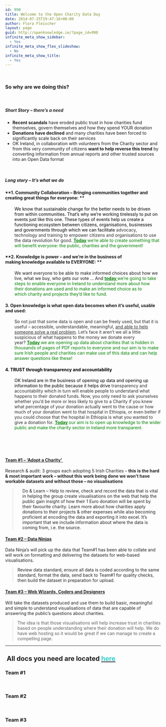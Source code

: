 ```yaml
---
id: 990
title: Welcome to the Open Charity Data Day
date: 2014-07-25T19:47:16+00:00
author: Flora Fleischer
layout: page
guid: http://openknowledge.ie/?page_id=990
infinite_meta_show_sidebar:
  - Yes
infinite_meta_show_flex_slideshow:
  - No
infinite_meta_show_title:
  - Yes
---
```

&nbsp;

### **So why are we doing this?**

&nbsp;

<h5 style="color: #222222;">
</h5>

<h5 style="color: #222222;">
  <strong>Short Story &#8211; there&#8217;s a need</strong>
</h5>

  * **Recent scandals** have eroded public trust in how charities fund themselves, govern themselves and how they spend YOUR donation
  * **Donations have declined** and many charities have been forced to significantly scale back on their services
  * OK Ireland, in collaboration with volunteers from the Charity sector and from this very community of citizens **want to help reverse this trend** by converting information from annual reports and other trusted sources into an Open Data format

&nbsp;

##### **Long story &#8211; It&#8217;s what we do**

#### **1. Community Collaboration &#8211; Bringing communities together and creating great things for everyone: **

<p style="padding-left: 30px;">
  <span style="color: #000000;">We know that sustainable change for the better needs to be driven from within communities. That&#8217;s why we&#8217;re working tirelessly to put on events just like this one. These types of events help us create a functioning ecosystem between citizens, organisations, businesses and governments through which we can facilitate <span style="color: #2d2d2d;">advocacy, technology and training to empower citizens and organisations to use the data revolution for good. </span></span><span style="color: #008000;"><strong><span style="text-decoration: underline;">Today</span> </strong>we&#8217;re able to create something that will benefit everyone: the public, charities and the government!</span>
</p>

#### **2. Knowledge is power &#8211; and we&#8217;re in the business of making knowledge available to EVERYONE: **

<p style="padding-left: 30px;">
  We want everyone to be able to make informed choices about how we live, what we buy, who gets our vote &#8230; And <span style="color: #008000;"><strong><span style="text-decoration: underline;">today </span></strong>we&#8217;re going to take steps to enable everyone in Ireland to understand more about how their donations are used and to make an informed choice as to which charity and projects they&#8217;d like to fund.</span>
</p>

#### **3. Open knowledge is what open data becomes when it’s useful, usable and used:**

<p style="padding-left: 30px;">
  So <span style="color: #2d2d2d;">not just that some data is open and can be freely used, but that it is useful – accessible, understandable, meaningful, <span style="text-decoration: underline;">and able to help someone solve a real problem</span>. Let&#8217;s face it aren&#8217;t we all a little suspicious of what happens to the money we donate every year? </span><span style="color: #008000;"><strong><span style="text-decoration: underline;">Today</span> </strong>we are opening up data about charities that is hidden in thousands of pages of PDF reports to everyone and our aim is to make sure Irish people and charities can make use of this data and can help answer questions like these!</span>
</p>

#### **<span style="color: #000000;">4. TRUST through transparency and accountability </span>**

<p style="padding-left: 30px;">
  <span style="color: #000000;">OK Ireland are in the business of opening up data and opening up information to the public because it helps drive <span style="color: #2d2d2d;">transparency and accountability which in turn will enable people to understand what happens to their donated funds. Now, you only need to ask yourselves whether you&#8217;d be more or less likely to give to a Charity if you knew what percentage of your donation actually went to the cause or how much of your donation went to that hospital in Ethiopia, or even better if you could choose that the hospital in Ethiopia is what you wanted to give a donation for. </span></span><span style="color: #008000;"><strong><span style="text-decoration: underline;">Today</span> </strong>our aim is to open up knowledge to the wider public and make the charity sector in Ireland more transparent.</span>
</p>

&nbsp;

<h4 style="color: #222222;">
</h4>

&nbsp;

<h4 style="color: #222222;">
  <strong><span style="text-decoration: underline;">Team #1 &#8211; &#8216;Adopt a Charity&#8217; </span></strong>
</h4>

<div style="color: #222222;">
</div>

<div style="color: #222222;">
  Research & audit: 3 groups each adopting 5 Irish Charities &#8211; <b>this is the hard & most important work &#8211; without this work being done we won&#8217;t have workable datasets and without those &#8211; no visualisations</b>
</div>

<blockquote style="color: #222222; padding-left: 30px;">
  <p>
    Do & Learn &#8211; Help to review, check and record the data that is vital in helping the group create visualisations on the web that help the public gain insight of how their 1 Euro donation will be spent by their favourite charity. Learn more about how charities apply donations to their projects & other expenses while also becoming proficient at encoding the data and exporting it into excel. It&#8217;s important that we include information about where the data is coming from, i.e. the source.
  </p>
</blockquote>

#### **<span style="text-decoration: underline;">Team #2 &#8211; Data Ninjas</span>**

<div style="color: #222222;">
</div>

<div style="color: #222222;">
  Data Ninja&#8217;s will pick up the data that Team#1 has been able to collate and will work on formatting and delivering the datasets for web-based visualisations.
</div>

<blockquote style="color: #222222;">
  <p>
    Review data standard, ensure all data is coded according to the same standard, format the data, send back to Team#1 for quality checks, then build the dataset in preparation for upload.
  </p>
</blockquote>

<h4 style="color: #222222;">
  <strong><span style="text-decoration: underline;">Team #3 &#8211; Web Wizards, Coders and Designers</span></strong>
</h4>

<p style="color: #222222;">
  Will take the datasets produced and use them to build basic, meaningful and simple to understand visualisations of data that are capable of answering the public&#8217;s questions about charities.
</p>

<div style="color: #222222;">
  <blockquote>
    <p>
      The idea is that those visualisations will help increase trust in charities based on people understanding where their donation will help. We do have web hosting so it would be great if we can manage to create a compelling page.
    </p>
  </blockquote>
</div>

* * *

##  All docs you need are located <span style="color: #33cccc;"><a href="https://drive.google.com/drive/#folders/0B5UpNv1ZWNoDRUNZNHZiRzM4dVE/0BzOXYk-Wh9M2ZmNPWDJ4OGkxbFU/0BzOXYk-Wh9M2QW9PME4wQzBMX0U"><span style="color: #33cccc;">here</span></a></span>

### Team #1

&nbsp;

### Team #2

&nbsp;

### Team #3